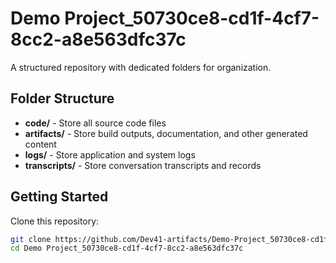 # Demo Project_50730ce8-cd1f-4cf7-8cc2-a8e563dfc37c
A structured repository with dedicated folders for organization.

## Folder Structure

- **code/** - Store all source code files
- **artifacts/** - Store build outputs, documentation, and other generated content
- **logs/** - Store application and system logs
- **transcripts/** - Store conversation transcripts and records

## Getting Started

Clone this repository:
```bash
git clone https://github.com/Dev41-artifacts/Demo-Project_50730ce8-cd1f-4cf7-8cc2-a8e563dfc37c
cd Demo Project_50730ce8-cd1f-4cf7-8cc2-a8e563dfc37c
```
